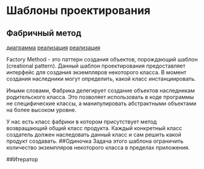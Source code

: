 # Шаблоны проектирования
## Фабричный метод
[диаграмма](https://upload.wikimedia.org/wikipedia/ru/f/f0/FactoryMethodPattern.png)
[реализация](https://refactoring.guru/ru/design-patterns/factory-method/java/example)
[реализация](https://ru.wikipedia.org/wiki/%D0%A4%D0%B0%D0%B1%D1%80%D0%B8%D1%87%D0%BD%D1%8B%D0%B9_%D0%BC%D0%B5%D1%82%D0%BE%D0%B4_(%D1%88%D0%B0%D0%B1%D0%BB%D0%BE%D0%BD_%D0%BF%D1%80%D0%BE%D0%B5%D0%BA%D1%82%D0%B8%D1%80%D0%BE%D0%B2%D0%B0%D0%BD%D0%B8%D1%8F))

Factory Method - это паттерн создания объектов, порождающий шаблон (creational pattern). Данный шаблон проектирования предоставляет интерфейс для создания экземпляров некоторого класса. В момент создания наследники могут определить, какой класс инстанциировать.

Иными словами, Фабрика делегирует создание объектов наследникам родительского класса. Это позволяет использовать в коде программы не специфические классы, а манипулировать абстрактными объектами на более высоком уровне.

У нас есть класс фабрики в котором присутствует метод возвращающий общий класс продукта. Каждый конкретный класс создатель должен наследовать данный класс и сам решить какой продукт создавать.
##Одиночка
Задача этого шаблона ограничить количество экземпляров некоторого класса в пределах приложения.

##Итератор
